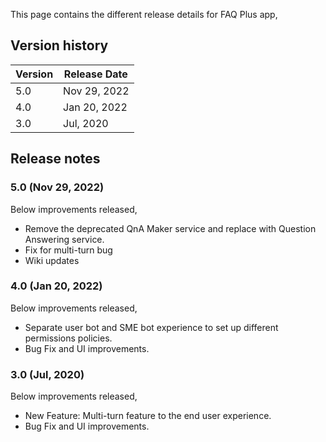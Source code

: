 This page contains the different release details for FAQ Plus app,

## Version history
| Version | Release Date |
|----|----|
| 5.0 | Nov 29, 2022 |
| 4.0 | Jan 20, 2022 |
| 3.0 | Jul, 2020 |

## Release notes

### 5.0 (Nov 29, 2022)

Below improvements released,

- Remove the deprecated QnA Maker service and replace with Question Answering service.
- Fix for multi-turn bug
- Wiki updates

### 4.0 (Jan 20, 2022)

Below improvements released,

- Separate user bot and SME bot experience to set up different permissions policies.
- Bug Fix and UI improvements.

### 3.0 (Jul, 2020)

Below improvements released,

- New Feature: Multi-turn feature to the end user experience.
- Bug Fix and UI improvements.